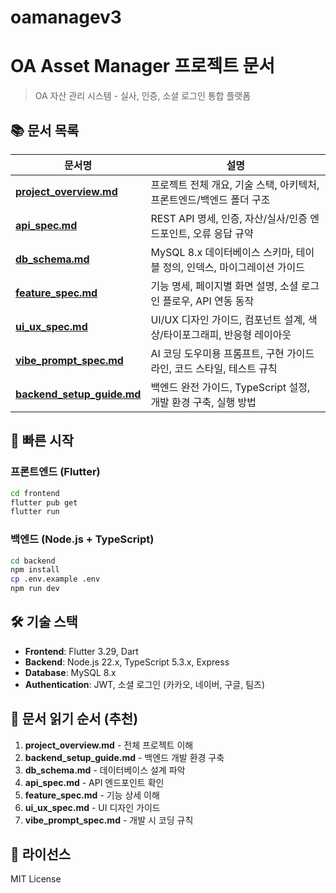 # oamanagev3
# OA Asset Manager 프로젝트 문서

> OA 자산 관리 시스템 - 실사, 인증, 소셜 로그인 통합 플랫폼

## 📚 문서 목록

| 문서명 | 설명 |
|--------|------|
| **[project_overview.md](docs/project_overview.md)** | 프로젝트 전체 개요, 기술 스택, 아키텍처, 프론트엔드/백엔드 폴더 구조 |
| **[api_spec.md](docs/api_spec.md)** | REST API 명세, 인증, 자산/실사/인증 엔드포인트, 오류 응답 규약 |
| **[db_schema.md](docs/db_schema.md)** | MySQL 8.x 데이터베이스 스키마, 테이블 정의, 인덱스, 마이그레이션 가이드 |
| **[feature_spec.md](docs/feature_spec.md)** | 기능 명세, 페이지별 화면 설명, 소셜 로그인 플로우, API 연동 동작 |
| **[ui_ux_spec.md](docs/ui_ux_spec.md)** | UI/UX 디자인 가이드, 컴포넌트 설계, 색상/타이포그래피, 반응형 레이아웃 |
| **[vibe_prompt_spec.md](docs/vibe_prompt_spec.md)** | AI 코딩 도우미용 프롬프트, 구현 가이드라인, 코드 스타일, 테스트 규칙 |
| **[backend_setup_guide.md](docs/backend_setup_guide.md)** | 백엔드 완전 가이드, TypeScript 설정, 개발 환경 구축, 실행 방법 |

## 🚀 빠른 시작

### 프론트엔드 (Flutter)
```bash
cd frontend
flutter pub get
flutter run
```

### 백엔드 (Node.js + TypeScript)
```bash
cd backend
npm install
cp .env.example .env
npm run dev
```

## 🛠 기술 스택

- **Frontend**: Flutter 3.29, Dart
- **Backend**: Node.js 22.x, TypeScript 5.3.x, Express
- **Database**: MySQL 8.x
- **Authentication**: JWT, 소셜 로그인 (카카오, 네이버, 구글, 팀즈)

## 📖 문서 읽기 순서 (추천)

1. **project_overview.md** - 전체 프로젝트 이해
2. **backend_setup_guide.md** - 백엔드 개발 환경 구축
3. **db_schema.md** - 데이터베이스 설계 파악
4. **api_spec.md** - API 엔드포인트 확인
5. **feature_spec.md** - 기능 상세 이해
6. **ui_ux_spec.md** - UI 디자인 가이드
7. **vibe_prompt_spec.md** - 개발 시 코딩 규칙

## 📝 라이선스

MIT License
